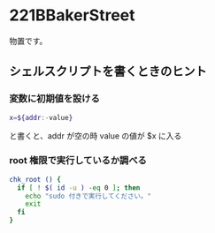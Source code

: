 # 221BBakerStreet
物置です。

## シェルスクリプトを書くときのヒント

### 変数に初期値を設ける
```bash
x=${addr:-value}
```
と書くと、addr が空の時 value の値が $x に入る

### root 権限で実行しているか調べる
```bash
chk_root () {
  if [ ! $( id -u ) -eq 0 ]; then
    echo "sudo 付きで実行してください。"
    exit
  fi
}
```

